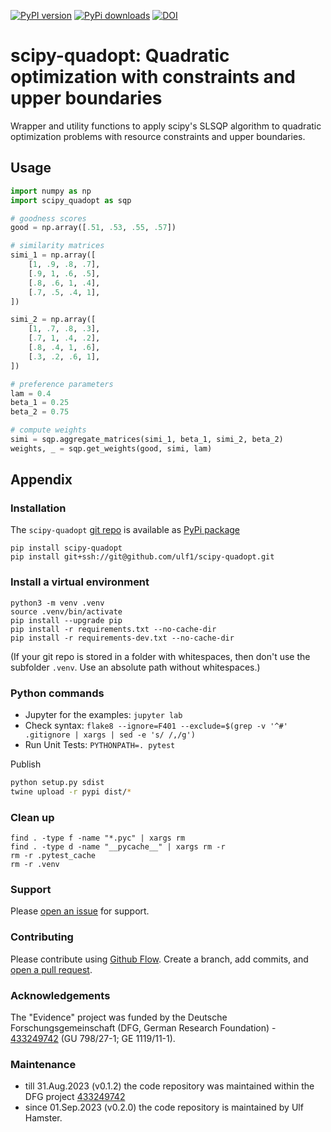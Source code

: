 [![PyPI version](https://badge.fury.io/py/scipy-quadopt.svg)](https://badge.fury.io/py/scipy-quadopt)
[![PyPi downloads](https://img.shields.io/pypi/dm/scipy-quadopt)](https://img.shields.io/pypi/dm/scipy-quadopt)
[![DOI](https://zenodo.org/badge/355471428.svg)](https://zenodo.org/badge/latestdoi/355471428)

# scipy-quadopt: Quadratic optimization with constraints and upper boundaries
Wrapper and utility functions to apply scipy's SLSQP algorithm to quadratic optimization problems with resource constraints and upper boundaries.

## Usage

```py
import numpy as np
import scipy_quadopt as sqp

# goodness scores
good = np.array([.51, .53, .55, .57])

# similarity matrices
simi_1 = np.array([
    [1, .9, .8, .7],
    [.9, 1, .6, .5],
    [.8, .6, 1, .4],
    [.7, .5, .4, 1],
])

simi_2 = np.array([
    [1, .7, .8, .3],
    [.7, 1, .4, .2],
    [.8, .4, 1, .6],
    [.3, .2, .6, 1],
])

# preference parameters
lam = 0.4
beta_1 = 0.25
beta_2 = 0.75

# compute weights
simi = sqp.aggregate_matrices(simi_1, beta_1, simi_2, beta_2)
weights, _ = sqp.get_weights(good, simi, lam)
```

## Appendix

### Installation
The `scipy-quadopt` [git repo](http://github.com/ulf1/scipy-quadopt) is available as [PyPi package](https://pypi.org/project/scipy-quadopt)

```
pip install scipy-quadopt
pip install git+ssh://git@github.com/ulf1/scipy-quadopt.git
```

### Install a virtual environment

```
python3 -m venv .venv
source .venv/bin/activate
pip install --upgrade pip
pip install -r requirements.txt --no-cache-dir
pip install -r requirements-dev.txt --no-cache-dir
```

(If your git repo is stored in a folder with whitespaces, then don't use the subfolder `.venv`. Use an absolute path without whitespaces.)

### Python commands

* Jupyter for the examples: `jupyter lab`
* Check syntax: `flake8 --ignore=F401 --exclude=$(grep -v '^#' .gitignore | xargs | sed -e 's/ /,/g')`
* Run Unit Tests: `PYTHONPATH=. pytest`

Publish

```sh
python setup.py sdist 
twine upload -r pypi dist/*
```

### Clean up 

```
find . -type f -name "*.pyc" | xargs rm
find . -type d -name "__pycache__" | xargs rm -r
rm -r .pytest_cache
rm -r .venv
```


### Support
Please [open an issue](https://github.com/ulf1/scipy-quadopt/issues/new) for support.


### Contributing
Please contribute using [Github Flow](https://guides.github.com/introduction/flow/). Create a branch, add commits, and [open a pull request](https://github.com/ulf1/scipy-quadopt/compare/).


### Acknowledgements
The "Evidence" project was funded by the Deutsche Forschungsgemeinschaft (DFG, German Research Foundation) - [433249742](https://gepris.dfg.de/gepris/projekt/433249742) (GU 798/27-1; GE 1119/11-1).

### Maintenance
- till 31.Aug.2023 (v0.1.2) the code repository was maintained within the DFG project [433249742](https://gepris.dfg.de/gepris/projekt/433249742)
- since 01.Sep.2023 (v0.2.0) the code repository is maintained by Ulf Hamster.
